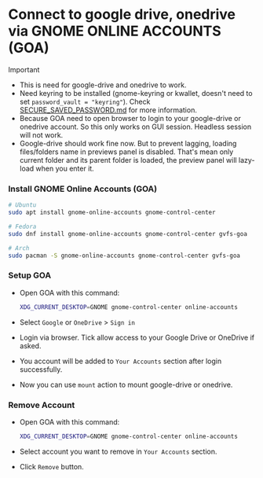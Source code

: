 # Connect to google drive, onedrive via GNOME ONLINE ACCOUNTS (GOA)

> [!IMPORTANT]
>
> - This is need for google-drive and onedrive to work.
> - Need keyring to be installed (gnome-keyring or kwallet, doesn't need to set `password_vault = "keyring"`). Check [SECURE_SAVED_PASSWORD.md](./SECURE_SAVED_PASSWORD.md) for more information.
> - Because GOA need to open browser to login to your google-drive or onedrive account.
>   So this only works on GUI session. Headless session will not work.
> - Google-drive should work fine now.
>   But to prevent lagging, loading files/folders name in previews panel is disabled.
>   That's mean only current folder and its parent folder is loaded, the preview panel will lazy-load when you enter it.

### Install GNOME Online Accounts (GOA)

```bash
# Ubuntu
sudo apt install gnome-online-accounts gnome-control-center

# Fedora
sudo dnf install gnome-online-accounts gnome-control-center gvfs-goa

# Arch
sudo pacman -S gnome-online-accounts gnome-control-center gvfs-goa
```

### Setup GOA

- Open GOA with this command:

  ```bash
  XDG_CURRENT_DESKTOP=GNOME gnome-control-center online-accounts
  ```

- Select `Google` or `OneDrive` > `Sign in`
- Login via browser. Tick allow access to your Google Drive or OneDrive if asked.
- You account will be added to `Your Accounts` section after login successfully.
- Now you can use `mount` action to mount google-drive or onedrive.

### Remove Account

- Open GOA with this command:

  ```bash
  XDG_CURRENT_DESKTOP=GNOME gnome-control-center online-accounts
  ```

- Select account you want to remove in `Your Accounts` section.
- Click `Remove` button.
